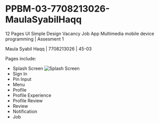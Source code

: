 # PPBM-03-7708213026-MaulaSyabilHaqq
12 Pages UI Simple Design Vacancy Job App
Multimedia mobile device programming | Assesment 1

Maula Syabil Haqq | 7708213026 | 45-03

Pages include:

- Splash Screen
  ![Splash Screen]([https://media.discordapp.net/attachments/1094717690876285028/1165714845841244190/Screenshot%202023-10-23-01-12-28-02.jpg])
- Sign In
- Pin Input
- Menu
- Profile
- Profile Experience
- Profile Review
- Review
- Notification
- Job
